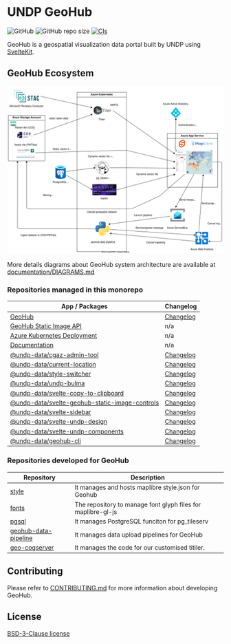 # UNDP GeoHub

![GitHub](https://img.shields.io/github/license/undp-data/geohub)
![GitHub repo size](https://img.shields.io/github/repo-size/undp-data/geohub)
[![CIs](https://github.com/UNDP-Data/geohub/actions/workflows/ci.yml/badge.svg)](https://github.com/UNDP-Data/geohub/actions/workflows/ci.yml)

GeoHub is a geospatial visualization data portal built by UNDP using [SvelteKit](https://kit.svelte.dev/).

## GeoHub Ecosystem

![geohub.svg](./documentation/diagrams/geohub.svg)

More details diagrams about GeoHub system architecture are available at [documentation/DIAGRAMS.md](./documentation/DIAGRAMS.md)

### Repositories managed in this monorepo

| App / Packages                                                                             | Changelog                                                         |
| ------------------------------------------------------------------------------------------ | ----------------------------------------------------------------- |
| [GeoHub](./sites/geohub/)                                                                  | [Changelog](./sites/geohub/CHANGELOG.md)                          |
| [GeoHub Static Image API](./sites/static-image-api/)                                       | n/a                                                               |
| [Azure Kubernetes Deployment](./backends/k8s/)                                             | n/a                                                               |
| [Documentation](./documentation/)                                                          | n/a                                                               |
| [@undp-data/cgaz-admin-tool](./packages/cgaz-admin-tool/)                                  | [Changelog](./packages/cgaz-admin-tool/CHANGELOG.md)              |
| [@undp-data/current-location](./packages/current-location/)                                | [Changelog](./packages/current-location/CHANGELOG.md)             |
| [@undp-data/style-switcher](./packages/style-switcher/)                                    | [Changelog](./packages/style-switcher/CHANGELOG.md)               |
| [@undp-data/undp-bulma](./packages/undp-bulma/)                                            | [Changelog](./packages/undp-bulma/CHANGELOG.md)                   |
| [@undp-data/svelte-copy-to-clipboard](./packages/copy-to-clipboard/)                       | [Changelog](./packages/copy-to-clipboard/CHANGELOG.md)            |
| [@undp-data/svelte-geohub-static-image-controls](./packages/svelte-static-image-controls/) | [Changelog](./packages/svelte-static-image-controls/CHANGELOG.md) |
| [@undp-data/svelte-sidebar](./packages/svelte-sidebar/)                                    | [Changelog](./packages/svelte-sidebar/CHANGELOG.md)               |
| [@undp-data/svelte-undp-design](./packages/svelte-undp-design/)                            | [Changelog](./packages/svelte-undp-design/CHANGELOG.md)           |
| [@undp-data/svelte-undp-components](./packages/svelte-undp-components/)                    | [Changelog](./packages/svelte-undp-components/CHANGELOG.md)       |
| [@undp-data/geohub-cli](./packages/geohub-cli/)                                            | [Changelog](./packages/geohub-cli/CHANGELOG.md)                   |

### Repositories developed for GeoHub

| Repository                                                                | Description                                                  |
| ------------------------------------------------------------------------- | ------------------------------------------------------------ |
| [style](https://github.com/UNDP-Data/style)                               | It manages and hosts maplibre style.json for Geohub          |
| [fonts](https://github.com/UNDP-Data/fonts)                               | The repository to manage font glyph files for maplibre-gl-js |
| [pgsql](https://github.com/UNDP-Data/pgsql)                               | It manages PostgreSQL funciton for pg_tileserv               |
| [geohub-data-pipeline](https://github.com/UNDP-Data/geohub-data-pipeline) | It manages data upload pipelines for GeoHub                  |
| [geo-cogserver](https://github.com/UNDP-Data/geo-cogserver)               | It manages the code for our customised titiler.              |

## Contributing

Please refer to [CONTRIBUTING.md](./CONTRIBUTING.md) for more information about developing GeoHub.

## License

[BSD-3-Clause license](./LICENSE)
